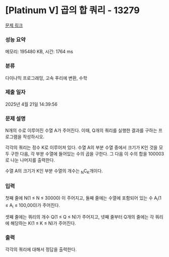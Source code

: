 # [Platinum V] 곱의 합 쿼리 - 13279 

[문제 링크](https://www.acmicpc.net/problem/13279) 

### 성능 요약

메모리: 195480 KB, 시간: 1764 ms

### 분류

다이나믹 프로그래밍, 고속 푸리에 변환, 수학

### 제출 일자

2025년 4월 21일 14:39:56

### 문제 설명

<p>N개의 수로 이루어진 수열 A가 주어진다. 이때, Q개의 쿼리를 실행한 결과를 구하는 프로그램을 작성하시오.</p>

<p>각각의 쿼리는 정수 K로 이루어져 있다. 수열 A의 부분 수열 중에서 크기가 K인 것을 모두 구한 다음, 각 부분 수열에 들어있는 수의 곱을 구한다. 그 다음 이 수의 합을 100003로 나눈 나머지를 출력한다.</p>

<p>수열 A의 크기가 K인 부분 수열의 개수는 <sub>N</sub>C<sub>K</sub>개이다.</p>

### 입력 

 <p>첫째 줄에 N(1 ≤ N ≤ 30000) 이 주어지고, 둘째 줄에는 수열에 포함되어 있는 수 A<sub>i</sub>(1 ≤ A<sub>i</sub> ≤ 100,000)가 주어진다. </p>

<p>셋째 줄에는 쿼리의 개수 Q(1 ≤ Q ≤ N)가 주어지고, 넷째 줄부터 Q개의 줄에는 각 쿼리에 해당하는 K(1 ≤ K ≤ N)가 주어진다.</p>

### 출력 

 <p>각각의 쿼리에 대해서 정답을 출력한다.</p>

